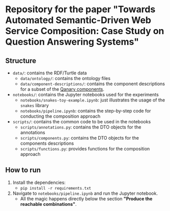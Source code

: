 # Repository for the paper "Towards Automated Semantic-Driven Web Service Composition: Case Study on Question Answering Systems"

## Structure

* `data/`: contains the RDF/Turtle data
  * `data/ontology/`: contains the ontology files
  * `data/component-descriptions/`: contains the component descriptions for a subset of the [Qanary components](https://github.com/WDAqua/Qanary-question-answering-components).
* `notebooks/`: contains the Jupyter notebooks used for the experiments
  * `notebooks/snakes-toy-example.ipynb`: just illustrates the usage of the `snakes` library
  * `notebooks/pipeline.ipynb`: contains the step-by-step code for conducting the composition approach
* `scripts/`: contains the common code to be used in the notebooks
  * `scripts/annotations.py`: contains the DTO objects for the annotations
  * `scripts/components.py`: contains the DTO objects for the components descriptions
  * `scripts/functions.py`: provides functions for the composition approach

## How to run

1. Install the dependencies:
   * `pip install -r requirements.txt`
2. Navigate to `notebooks/pipeline.ipynb` and run the Jupyter notebook.
   * All the magic happens directly below the section **"Produce the reachable combinations"**.